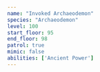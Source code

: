 ```yaml
---
name: "Invoked Archaeodemon"
species: "Archaeodemon"
level: 100
start_floor: 95
end_floor: 98
patrol: true
mimic: false
abilities: ['Ancient Power']
---
```

